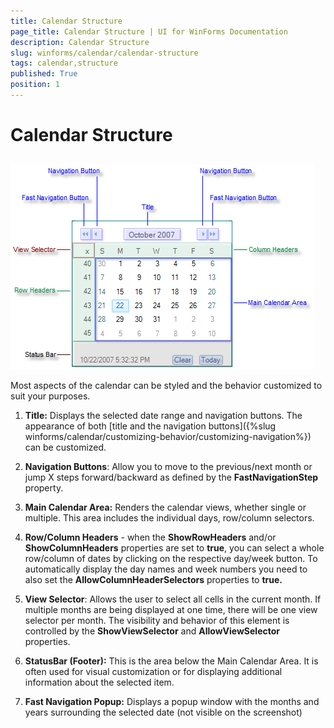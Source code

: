 ```yaml
---
title: Calendar Structure
page_title: Calendar Structure | UI for WinForms Documentation
description: Calendar Structure
slug: winforms/calendar/calendar-structure
tags: calendar,structure
published: True
position: 1
---
```


# Calendar Structure



## 

![calendar-calendar-structure 001](images/calendar-calendar-structure001.png)

Most aspects of the calendar can be styled and the behavior customized to suit your purposes.

1. __Title:__ Displays the selected date range and navigation buttons. The appearance of both [title and the navigation buttons]({%slug winforms/calendar/customizing-behavior/customizing-navigation%}) can be customized. 


1. __Navigation Buttons__: Allow you to move to the previous/next month or jump X steps forward/backward as defined by the __FastNavigationStep__ property. 


1. __Main Calendar Area:__ Renders the calendar views, whether single or multiple. This area includes the individual days, row/column selectors. 


1. __Row/Column Headers__ - when the __ShowRowHeaders__ and/or __ShowColumnHeaders__ properties are set to __true__, you can select a whole row/column of dates by clicking on the respective day/week button. To automatically display the day names and week numbers you need to also set the __AllowColumnHeaderSelectors__ properties to __true.__

1. __View Selector__: Allows the user to select all cells in the current month. If multiple months are being displayed at one time, there will be one view selector per month. The visibility and behavior of this element is controlled by the __ShowViewSelector__ and __AllowViewSelector__ properties.

1. __StatusBar (Footer):__ This is the area below the Main Calendar Area. It is often used for visual customization or for displaying additional information about the selected item. 

1. __Fast Navigation Popup:__ Displays a popup window with the months and years surrounding the selected date (not visible on the screenshot)
